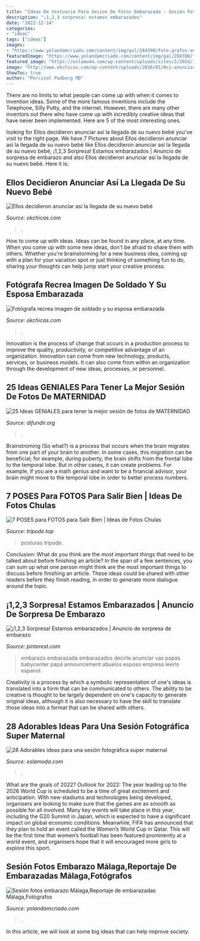 ```yaml
---
title: "Ideas De Vestuario Para Sesion De Fotos Embarazada : Sesión Fotos Embarazo Málaga,reportaje De Embarazadas Málaga,fotógrafos"
description: "¡1,2,3 sorpresa! estamos embarazados"
date: "2022-12-14"
categories:
- "ideas"
tags: ["ideas"]
images:
- "https://www.yolandamcriado.com/content/img/gal/284390/foto-grafos-embarazo-ma-laga-15_202011071552475fa6c2cf252db.sized.jpg"
featuredImage: "https://www.yolandamcriado.com/content/img/gal/284390/foto-grafos-embarazo-ma-laga-15_202011071552475fa6c2cf252db.sized.jpg"
featured_image: "https://eslamoda.com/wp-content/uploads/sites/2/2014/11/maternity3.jpg"
image: "http://www.okchicas.com/wp-content/uploads/2016/01/Así-anunciaron-la-llegada-y-nacimiento-de-su-bebé-6.jpg"
ShowToc: true
author: "Percival Padberg MD"
---
```



There are no limits to what people can come up with when it comes to invention ideas. Some of the more famous inventions include the Telephone, Silly Putty, and the internet. However, there are many other inventors out there who have come up with incredibly creative ideas that have never been implemented. Here are 5 of the most interesting ones.

	

		
looking for Ellos decidieron anunciar así la llegada de su nuevo bebé you've visit to the right page. We have 7 Pictures about Ellos decidieron anunciar así la llegada de su nuevo bebé like Ellos decidieron anunciar así la llegada de su nuevo bebé, ¡1,2,3 Sorpresa! Estamos embarazados | Anuncio de sorpresa de embarazo and also Ellos decidieron anunciar así la llegada de su nuevo bebé. Here it is:
		
    
## Ellos Decidieron Anunciar Así La Llegada De Su Nuevo Bebé

<img loading=lazy src="http://www.okchicas.com/wp-content/uploads/2016/01/Así-anunciaron-la-llegada-y-nacimiento-de-su-bebé-6.jpg" onerror="this.onerror=null;this.src='https://tse2.mm.bing.net/th?id=OIP.WGi2jj7eOsrDpmGJ_6YWJgHaJ3&amp;pid=15.1';" alt="Ellos decidieron anunciar así la llegada de su nuevo bebé">

_Source: okchicas.com_

>. 

	

How to come up with ideas.
Ideas can be found in any place, at any time. When you come up with some new ideas, don't be afraid to share them with others. Whether you're brainstorming for a new business idea, coming up with a plan for your vacation spot or just thinking of something fun to do, sharing your thoughts can help jump start your creative process.

    
## Fotógrafa Recrea Imagen De Soldado Y Su Esposa Embarazada

<img loading=lazy src="https://www.okchicas.com/wp-content/uploads/2017/05/Sesióno-de-fotos-a-distancia-3.jpg" onerror="this.onerror=null;this.src='https://tse2.mm.bing.net/th?id=OIP.iNGNKlijUTsFJshCYpmfuAHaE8&amp;pid=15.1';" alt="Fotógrafa recrea imagen de soldado y su esposa embarazada">

_Source: okchicas.com_

>. 

	

Innovation is the process of change that occurs in a production process to improve the quality, productivity, or competitive advantage of an organization. Innovation can come from new technology, products, services, or business models. It can also come from within an organization through the development of new ideas, processes, or personnel.

    
## 25 Ideas GENIALES Para Tener La Mejor Sesión De Fotos De MATERNIDAD

<img loading=lazy src="https://difundir.org/wp-content/uploads/2015/11/fotografías-de-embarazadas-3.jpg" onerror="this.onerror=null;this.src='https://tse2.mm.bing.net/th?id=OIP.c2ShfFP08nR32_ZR7VCLhQHaLH&amp;pid=15.1';" alt="25 Ideas GENIALES para tener la mejor sesión de fotos de MATERNIDAD">

_Source: difundir.org_

>. 

	

Brainstroming (So what?) is a process that occurs when the brain migrates from one part of your brain to another. In some cases, this migration can be beneficial; for example, during puberty, the brain shifts from the frontal lobe to the temporal lobe. But in other cases, it can create problems. For example, if you are a math genius and want to be a financial advisor, your brain might move to the temporal lobe in order to better process numbers.

    
## 7 POSES Para FOTOS Para Salir Bien | Ideas De Fotos Chulas

<img loading=lazy src="https://tripode.top/wp-content/uploads/2019/11/ropa-sesion-fotos.jpg" onerror="this.onerror=null;this.src='https://tse3.mm.bing.net/th?id=OIP.lVZxpig-ZzwF4U-kWirAyAHaNK&amp;pid=15.1';" alt="7 POSES para FOTOS para Salir Bien | Ideas de Fotos Chulas">

_Source: tripode.top_

>posturas tripode. 

	

Conclusion: What do you think are the most important things that need to be talked about before finishing an article?
In the span of a few sentences, you can sum up what one person might think are the most important things to discuss before finishing an article. These ideas could be shared with other readers before they finish reading, in order to generate more dialogue around the topic.

    
## ¡1,2,3 Sorpresa! Estamos Embarazados | Anuncio De Sorpresa De Embarazo

<img loading=lazy src="https://i.pinimg.com/736x/0b/4d/89/0b4d89169e46ad16e2d60947b2dd379d--ideas-bonitas-future-baby.jpg" onerror="this.onerror=null;this.src='https://tse4.mm.bing.net/th?id=OIP.0Zl_7ri_vzdT3If_9YDNJwHaHY&amp;pid=15.1';" alt="¡1,2,3 Sorpresa! Estamos embarazados | Anuncio de sorpresa de embarazo">

_Source: pinterest.com_

>embarazo embarazada embarazados decirle anunciar vas papas babycenter papá announcement abuelos esposo empresa leerlo espanol. 

	

Creativity is a process by which a symbolic representation of one's ideas is translated into a form that can be communicated to others. The ability to be creative is thought to be largely dependent on one's capacity to generate original ideas, although it is also necessary to have the skill to translate those ideas into a format that can be shared with others.

    
## 28 Adorables Ideas Para Una Sesión Fotográfica Super Maternal

<img loading=lazy src="https://eslamoda.com/wp-content/uploads/sites/2/2014/11/maternity3.jpg" onerror="this.onerror=null;this.src='https://tse3.mm.bing.net/th?id=OIP.nuWQys3-3bGxT5YsyhpkEQAAAA&amp;pid=15.1';" alt="28 Adorables ideas para una sesión fotográfica super maternal">

_Source: eslamoda.com_

>. 

	

What are the goals of 2022?
Outlook for 2022: The year leading up to the 2026 World Cup is scheduled to be a time of great excitement and anticipation. With new stadiums and technologies being developed, organisers are looking to make sure that the games are as smooth as possible for all involved. Many key events will take place in this year, including the G20 Summit in Japan, which is expected to have a significant impact on global economic conditions. Meanwhile, FIFA has announced that they plan to hold an event called the Women’s World Cup in Qatar. This will be the first time that women’s football has been featured prominently at a world event, and organisers hope that it will encouraged more girls to explore this sport.

    
## Sesión Fotos Embarazo Málaga,Reportaje De Embarazadas Málaga,Fotógrafos

<img loading=lazy src="https://www.yolandamcriado.com/content/img/gal/284390/foto-grafos-embarazo-ma-laga-15_202011071552475fa6c2cf252db.sized.jpg" onerror="this.onerror=null;this.src='https://tse1.mm.bing.net/th?id=OIP.icYE7mbaHYbc26BedVMh5QHaE7&amp;pid=15.1';" alt="Sesión fotos embarazo Málaga,Reportaje de embarazadas Málaga,Fotógrafos">

_Source: yolandamcriado.com_

>. 

	

In this article, we will look at some big ideas that can help improve society.

